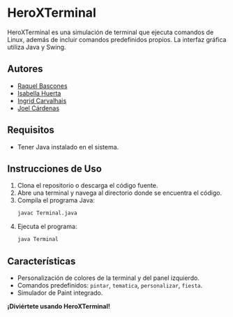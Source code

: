 # HeroXTerminal

HeroXTerminal es una simulación de terminal que ejecuta comandos de Linux, además de incluir comandos predefinidos propios. La interfaz gráfica utiliza Java y Swing.

## Autores

- [Raquel Bascones](enlace)
- [Isabella Huerta](enlace)
- [Ingrid Carvalhais](enlace)
- [Joel Cárdenas](https://github.com/Jasov)

## Requisitos

- Tener Java instalado en el sistema.

## Instrucciones de Uso

1. Clona el repositorio o descarga el código fuente.
2. Abre una terminal y navega al directorio donde se encuentra el código.
3. Compila el programa Java:
    ```bash
    javac Terminal.java
    ```
4. Ejecuta el programa:
    ```bash
    java Terminal
    ```

## Características

- Personalización de colores de la terminal y del panel izquierdo.
- Comandos predefinidos: `pintar`, `tematica`, `personalizar`, `fiesta`.
- Simulador de Paint integrado.


**¡Diviértete usando HeroXTerminal!**

